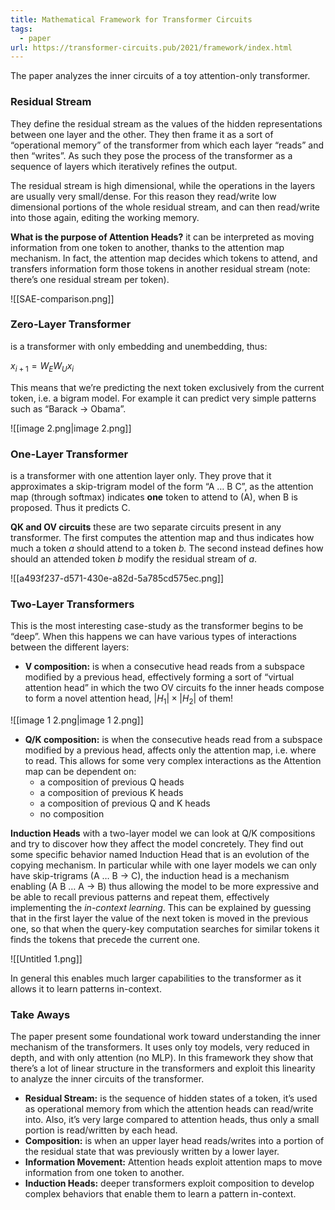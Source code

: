 ```yaml
---
title: Mathematical Framework for Transformer Circuits
tags:
  - paper
url: https://transformer-circuits.pub/2021/framework/index.html
---
```

The paper analyzes the inner circuits of a toy attention-only transformer.

### Residual Stream

They define the residual stream as the values of the hidden representations between one layer and the other. They then frame it as a sort of “operational memory” of the transformer from which each layer “reads” and then “writes”. As such they pose the process of the transformer as a sequence of layers which iteratively refines the output.

The residual stream is high dimensional, while the operations in the layers are usually very small/dense. For this reason they read/write low dimensional portions of the whole residual stream, and can then read/write into those again, editing the working memory.

**What is the purpose of Attention Heads?** it can be interpreted as moving information from one token to another, thanks to the attention map mechanism. In fact, the attention map decides which tokens to attend, and transfers information form those tokens in another residual stream (note: there’s one residual stream per token).

![[SAE-comparison.png]]

### **Zero-Layer Transformer**

is a transformer with only embedding and unembedding, thus:

$x_{i+1} = W_E W_U x_i$

This means that we’re predicting the next token exclusively from the current token, i.e. a bigram model. For example it can predict very simple patterns such as “Barack → Obama”.

![[image 2.png|image 2.png]]

### **One-Layer Transformer**

is a transformer with one attention layer only. They prove that it approximates a skip-trigram model of the form “A … B C”, as the attention map (through softmax) indicates **one** token to attend to (A), when B is proposed. Thus it predicts C.

**QK and OV circuits** these are two separate circuits present in any transformer. The first computes the attention map and thus indicates how much a token _a_ should attend to a token _b._ The second instead defines how should an attended token _b_ modify the residual stream of _a_.

![[a493f237-d571-430e-a82d-5a785cd575ec.png]]

### Two-Layer Transformers

This is the most interesting case-study as the transformer begins to be “deep”. When this happens we can have various types of interactions between the different layers:

- **V composition:** is when a consecutive head reads from a subspace modified by a previous head, effectively forming a sort of “virtual attention head” in which the two OV circuits fo the inner heads compose to form a novel attention head, $|H_1|\times|H_2|$﻿ of them!

![[image 1 2.png|image 1 2.png]]

- **Q/K composition:** is when the consecutive heads read from a subspace modified by a previous head, affects only the attention map, i.e. where to read. This allows for some very complex interactions as the Attention map can be dependent on:
    - a composition of previous Q heads
    - a composition of previous K heads
    - a composition of previous Q and K heads
    - no composition

**Induction Heads** with a two-layer model we can look at Q/K compositions and try to discover how they affect the model concretely. They find out some specific behavior named Induction Head that is an evolution of the copying mechanism. In particular while with one layer models we can only have skip-trigrams (A … B → C), the induction head is a mechanism enabling (A B … A → B) thus allowing the model to be more expressive and be able to recall previous patterns and repeat them, effectively implementing the _in-context learning_. This can be explained by guessing that in the first layer the value of the next token is moved in the previous one, so that when the query-key computation searches for similar tokens it finds the tokens that precede the current one.

![[Untitled 1.png]]

In general this enables much larger capabilities to the transformer as it allows it to learn patterns in-context.

  

### Take Aways

The paper present some foundational work toward understanding the inner mechanism of the transformers. It uses only toy models, very reduced in depth, and with only attention (no MLP). In this framework they show that there’s a lot of linear structure in the transformers and exploit this linearity to analyze the inner circuits of the transformer.

- **Residual Stream:** is the sequence of hidden states of a token, it’s used as operational memory from which the attention heads can read/write into. Also, it’s very large compared to attention heads, thus only a small portion is read/written by each head.
- **Composition:** is when an upper layer head reads/writes into a portion of the residual state that was previously written by a lower layer.
- **Information Movement:** Attention heads exploit attention maps to move information from one token to another.
- **Induction Heads:** deeper transformers exploit composition to develop complex behaviors that enable them to learn a pattern in-context.